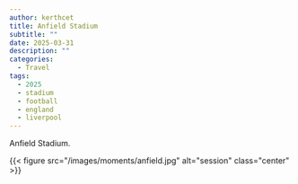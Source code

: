 ```yaml
---
author: kerthcet
title: Anfield Stadium
subtitle: ""
date: 2025-03-31
description: ""
categories:
  - Travel
tags:
  - 2025
  - stadium
  - football
  - england
  - liverpool
---
```


Anfield Stadium.

{{< figure src="/images/moments/anfield.jpg" alt="session" class="center" >}}
